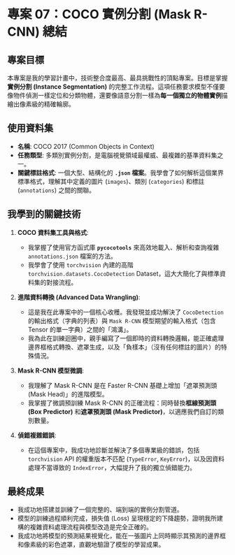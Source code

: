 # 專案 07：COCO 實例分割 (Mask R-CNN) 總結

## 專案目標
本專案是我的學習計畫中，技術整合度最高、最具挑戰性的頂點專案。目標是掌握**實例分割 (Instance Segmentation)** 的完整工作流程。這項任務要求模型不僅要像物件偵測一樣定位和分類物體，還要像語意分割一樣為**每一個獨立的物體實例**描繪出像素級的精確輪廓。

## 使用資料集
* **名稱**: COCO 2017 (Common Objects in Context)
* **任務類型**: 多類別實例分割，是電腦視覺領域最權威、最複雜的基準資料集之一。
* **關鍵標註格式**: 一個大型、結構化的 **`.json` 檔案**。我學會了如何解析這個業界標準格式，理解其中定義的圖片 (`images`)、類別 (`categories`) 和標註 (`annotations`) 之間的關聯。

## 我學到的關鍵技術

1.  **COCO 資料集工具與格式**:
    * 我掌握了使用官方函式庫 **`pycocotools`** 來高效地載入、解析和查詢複雜 `annotations.json` 檔案的方法。
    * 我學會了使用 `torchvision` 內建的高階 `torchvision.datasets.CocoDetection` Dataset，這大大簡化了與標準資料集的對接流程。

2.  **進階資料轉換 (Advanced Data Wrangling)**:
    * 這是我在此專案中的一個核心收穫。我發現並成功解決了 `CocoDetection` 的輸出格式（字典的列表）與 `Mask R-CNN` 模型期望的輸入格式（包含 Tensor 的單一字典）之間的「鴻溝」。
    * 我為此在訓練迴圈中，親手編寫了一個即時的資料轉換邏輯，能正確處理邊界框格式轉換、遮罩生成，以及「負樣本」（沒有任何標註的圖片）的特殊情況。

3.  **Mask R-CNN 模型微調**:
    * 我理解了 Mask R-CNN 是在 Faster R-CNN 基礎上增加「遮罩預測頭 (Mask Head)」的進階模型。
    * 我掌握了微調預訓練 Mask R-CNN 的正確流程：同時替換**框線預測頭 (Box Predictor)** 和**遮罩預測頭 (Mask Predictor)**，以適應我們自訂的類別數量。

4.  **偵錯複雜錯誤**:
    * 在這個專案中，我成功地診斷並解決了多個專業級的錯誤，包括 `torchvision` API 的權重版本不匹配 (`TypeError`, `KeyError`)，以及因資料處理不當導致的 `IndexError`，大幅提升了我的獨立偵錯能力。

## 最終成果
* 我成功地搭建並訓練了一個完整的、端到端的實例分割管道。
* 模型的訓練過程順利完成，損失值 (Loss) 呈現穩定的下降趨勢，證明我所建構的複雜資料處理流程與模型改造是完全正確的。
* 我成功地將模型的預測結果視覺化，能在一張圖片上同時顯示其預測的邊界框和像素級的彩色遮罩，直觀地驗證了模型的學習成果。
